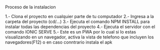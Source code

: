 Proceso de la instalacion


1.- Clona el proyecto en cualquier parte de tu computador
2.- Ingresa a la carpeta del proyecto (cd/...)
3.- Ejecuta  el comando NPM INSTALL para instalar todas las dependencias del proyecto
4.- Ejecuta el servidor con el comando IONIC SERVE
5.- Este es un PWA por lo cual si lo estas visualizando en un navegador, activa la vista de telefono 
	que incluyen los navegadores(F12) o en caso conntrario instala el apk


